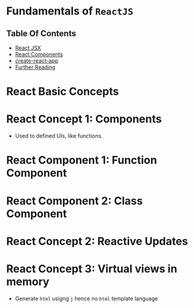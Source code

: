 # Fundamentals of `ReactJS`

## Table Of Contents
- [React JSX]()
- [React Components]()
- [create-react-app]()
- [Further Reading]()


# React Basic Concepts

# React Concept 1: Components
* Used to defined UIs, like functions.

# React Component 1: Function Component

# React Component 2: Class Component


# React Concept 2: Reactive Updates

# React Concept 3: Virtual views in memory
* Generate `html` usigng `j` hence no `html` template language